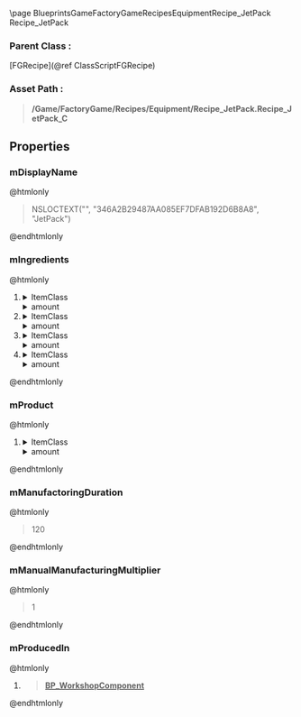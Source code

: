 \page BlueprintsGameFactoryGameRecipesEquipmentRecipe_JetPack Recipe_JetPack
### Parent Class :
[FGRecipe](@ref ClassScriptFGRecipe)
### Asset Path :
<b><blockquote>/Game/FactoryGame/Recipes/Equipment/Recipe_JetPack.Recipe_JetPack_C</blockquote></b>
## Properties

### mDisplayName
@htmlonly
<blockquote>NSLOCTEXT("", "346A2B29487AA085EF7DFAB192D6B8A8", "JetPack")</blockquote>
@endhtmlonly

### mIngredients
@htmlonly
<ol>
<li>
<details>
 <summary>ItemClass</summary>
<b><a href="_blueprints_game_factory_game_resource_parts_plastic_desc__plastic.html"><blockquote>Desc_Plastic</blockquote></a></b>
</details>
<details>
 <summary>amount</summary>
<blockquote>50</blockquote>
</details>
</li>
<li>
<details>
 <summary>ItemClass</summary>
<b><a href="_blueprints_game_factory_game_resource_parts_circuit_board_desc__circuit_board.html"><blockquote>Desc_CircuitBoard</blockquote></a></b>
</details>
<details>
 <summary>amount</summary>
<blockquote>15</blockquote>
</details>
</li>
<li>
<details>
 <summary>ItemClass</summary>
<b><a href="_blueprints_game_factory_game_resource_parts_rubber_desc__rubber.html"><blockquote>Desc_Rubber</blockquote></a></b>
</details>
<details>
 <summary>amount</summary>
<blockquote>50</blockquote>
</details>
</li>
<li>
<details>
 <summary>ItemClass</summary>
<b><a href="_blueprints_game_factory_game_resource_parts_cable_desc__cable.html"><blockquote>Desc_Cable</blockquote></a></b>
</details>
<details>
 <summary>amount</summary>
<blockquote>25</blockquote>
</details>
</li>
</ol>
@endhtmlonly

### mProduct
@htmlonly
<ol>
<li>
<details>
 <summary>ItemClass</summary>
<b><a href="_blueprints_game_factory_game_resource_equipment_jet_pack_b_p__equipment_descriptor_jet_pack.html"><blockquote>BP_EquipmentDescriptorJetPack</blockquote></a></b>
</details>
<details>
 <summary>amount</summary>
<blockquote>1</blockquote>
</details>
</li>
</ol>
@endhtmlonly

### mManufactoringDuration
@htmlonly
<blockquote>120</blockquote>
@endhtmlonly

### mManualManufacturingMultiplier
@htmlonly
<blockquote>1</blockquote>
@endhtmlonly

### mProducedIn
@htmlonly
<ol>
<li>
<b><a href="_blueprints_game_factory_game_buildable-shared_work_bench_b_p__workshop_component.html"><blockquote>BP_WorkshopComponent</blockquote></a></b>
</li>
</ol>
@endhtmlonly

